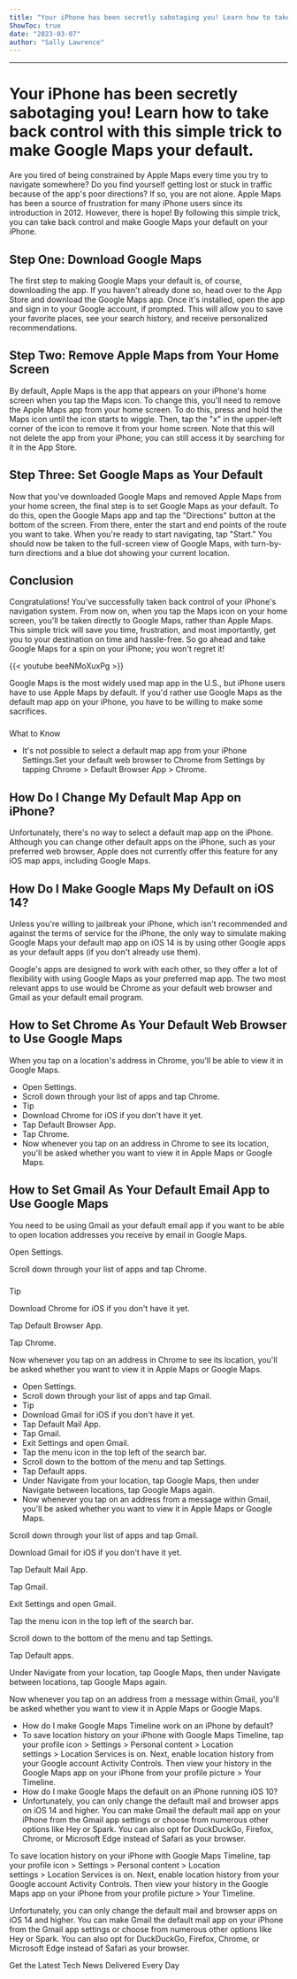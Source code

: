 ```yaml
---
title: "Your iPhone has been secretly sabotaging you! Learn how to take back control with this simple trick to make Google Maps your default."
ShowToc: true 
date: "2023-03-07"
author: "Sally Lawrence"
---
```

*****
# Your iPhone has been secretly sabotaging you! Learn how to take back control with this simple trick to make Google Maps your default.

Are you tired of being constrained by Apple Maps every time you try to navigate somewhere? Do you find yourself getting lost or stuck in traffic because of the app's poor directions? If so, you are not alone. Apple Maps has been a source of frustration for many iPhone users since its introduction in 2012. However, there is hope! By following this simple trick, you can take back control and make Google Maps your default on your iPhone.

## Step One: Download Google Maps

The first step to making Google Maps your default is, of course, downloading the app. If you haven't already done so, head over to the App Store and download the Google Maps app. Once it's installed, open the app and sign in to your Google account, if prompted. This will allow you to save your favorite places, see your search history, and receive personalized recommendations.

## Step Two: Remove Apple Maps from Your Home Screen

By default, Apple Maps is the app that appears on your iPhone's home screen when you tap the Maps icon. To change this, you'll need to remove the Apple Maps app from your home screen. To do this, press and hold the Maps icon until the icon starts to wiggle. Then, tap the "x" in the upper-left corner of the icon to remove it from your home screen. Note that this will not delete the app from your iPhone; you can still access it by searching for it in the App Store.

## Step Three: Set Google Maps as Your Default

Now that you've downloaded Google Maps and removed Apple Maps from your home screen, the final step is to set Google Maps as your default. To do this, open the Google Maps app and tap the "Directions" button at the bottom of the screen. From there, enter the start and end points of the route you want to take. When you're ready to start navigating, tap "Start." You should now be taken to the full-screen view of Google Maps, with turn-by-turn directions and a blue dot showing your current location.

## Conclusion

Congratulations! You've successfully taken back control of your iPhone's navigation system. From now on, when you tap the Maps icon on your home screen, you'll be taken directly to Google Maps, rather than Apple Maps. This simple trick will save you time, frustration, and most importantly, get you to your destination on time and hassle-free. So go ahead and take Google Maps for a spin on your iPhone; you won't regret it!

{{< youtube beeNMoXuxPg >}} 




Google Maps is the most widely used map app in the U.S., but iPhone users have to use Apple Maps by default. If you'd rather use Google Maps as the default map app on your iPhone, you have to be willing to make some sacrifices.

 
### 
What to Know
 
- It's not possible to select a default map app from your iPhone Settings.Set your default web browser to Chrome from Settings by tapping Chrome > Default Browser App > Chrome.

 
##   How Do I Change My Default Map App on iPhone?  
 

Unfortunately, there's no way to select a default map app on the iPhone. Although you can change other default apps on the iPhone, such as your preferred web browser, Apple does not currently offer this feature for any iOS map apps, including Google Maps.

 
##   How Do I Make Google Maps My Default on iOS 14?  
 

Unless you're willing to jailbreak your iPhone, which isn't recommended and against the terms of service for the iPhone, the only way to simulate making Google Maps your default map app on iOS 14 is by using other Google apps as your default apps (if you don't already use them).

 

Google's apps are designed to work with each other, so they offer a lot of flexibility with using Google Maps as your preferred map app. The two most relevant apps to use would be Chrome as your default web browser and Gmail as your default email program.

 
##   How to Set Chrome As Your Default Web Browser to Use Google Maps  
 

When you tap on a location's address in Chrome, you'll be able to view it in Google Maps.

 
- Open Settings.
 - Scroll down through your list of apps and tap Chrome.
 - Tip
 - Download Chrome for iOS if you don't have it yet.
 - Tap Default Browser App.
 - Tap Chrome.
 - Now whenever you tap on an address in Chrome to see its location, you'll be asked whether you want to view it in Apple Maps or Google Maps.

 
##   How to Set Gmail As Your Default Email App to Use Google Maps  
 

You need to be using Gmail as your default email app if you want to be able to open location addresses you receive by email in Google Maps.

 

Open Settings.

 

Scroll down through your list of apps and tap Chrome.

 
### 
Tip
 
Download Chrome for iOS if you don't have it yet.
 

Tap Default Browser App.

 

Tap Chrome.

 

Now whenever you tap on an address in Chrome to see its location, you'll be asked whether you want to view it in Apple Maps or Google Maps.

 
- Open Settings.
 - Scroll down through your list of apps and tap Gmail.
 - Tip
 - Download Gmail for iOS if you don't have it yet.
 - Tap Default Mail App.
 - Tap Gmail.
 - Exit Settings and open Gmail.
 - Tap the menu icon in the top left of the search bar.
 - Scroll down to the bottom of the menu and tap Settings.
 - Tap Default apps.
 - Under Navigate from your location, tap Google Maps, then under Navigate between locations, tap Google Maps again.
 - Now whenever you tap on an address from a message within Gmail, you'll be asked whether you want to view it in Apple Maps or Google Maps.

 

Scroll down through your list of apps and tap Gmail.

 
Download Gmail for iOS if you don't have it yet.
 

Tap Default Mail App.

 

Tap Gmail.

 

Exit Settings and open Gmail.

 

Tap the menu icon in the top left of the search bar.

 

Scroll down to the bottom of the menu and tap Settings.

 

Tap Default apps.

 

Under Navigate from your location, tap Google Maps, then under Navigate between locations, tap Google Maps again.

 

Now whenever you tap on an address from a message within Gmail, you'll be asked whether you want to view it in Apple Maps or Google Maps.

 
- How do I make Google Maps Timeline work on an iPhone by default?
 - To save location history on your iPhone with Google Maps Timeline, tap your profile icon > Settings > Personal content > Location settings > Location Services is on. Next, enable location history from your Google account Activity Controls. Then view your history in the Google Maps app on your iPhone from your profile picture > Your Timeline.
 - How do I make Google Maps the default on an iPhone running iOS 10?
 - Unfortunately, you can only change the default mail and browser apps on iOS 14 and higher. You can make Gmail the default mail app on your iPhone from the Gmail app settings or choose from numerous other options like Hey or Spark. You can also opt for DuckDuckGo, Firefox, Chrome, or Microsoft Edge instead of Safari as your browser.

 
To save location history on your iPhone with Google Maps Timeline, tap your profile icon > Settings > Personal content > Location settings > Location Services is on. Next, enable location history from your Google account Activity Controls. Then view your history in the Google Maps app on your iPhone from your profile picture > Your Timeline.
 
Unfortunately, you can only change the default mail and browser apps on iOS 14 and higher. You can make Gmail the default mail app on your iPhone from the Gmail app settings or choose from numerous other options like Hey or Spark. You can also opt for DuckDuckGo, Firefox, Chrome, or Microsoft Edge instead of Safari as your browser.
 

Get the Latest Tech News Delivered Every Day




